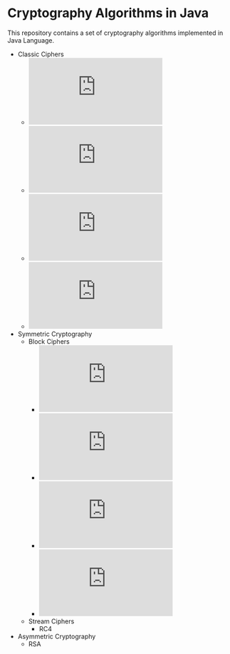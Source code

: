 # Cryptography Algorithms in Java
This repository contains a set of cryptography algorithms implemented in Java Language.
- Classic Ciphers
  - ![Caesar](https://github.com/fahdarhalai/CryptographyJava/blob/master/Cryptography/src/ClassicCiphers/Caesar.java)
  - ![Vigenere](https://github.com/fahdarhalai/CryptographyJava/blob/master/Cryptography/src/ClassicCiphers/Vigenere.java)
  - ![Beaufort](https://github.com/fahdarhalai/CryptographyJava/blob/master/Cryptography/src/ClassicCiphers/Beaufort.java)
  - ![Vernam(One Time Pad)](https://github.com/fahdarhalai/CryptographyJava/blob/master/Cryptography/src/ClassicCiphers/OTP.java)
- Symmetric Cryptography
  - Block Ciphers
    - ![Data Encryption Standard](https://github.com/fahdarhalai/CryptographyJava/blob/master/Cryptography/src/SymmetricCryptography/DES.java)
    - ![Tripple DES](https://github.com/fahdarhalai/CryptographyJava/blob/master/Cryptography/src/SymmetricCryptography/TripleDES.java)
    - ![Blowfish](https://github.com/fahdarhalai/CryptographyJava/blob/master/Cryptography/src/SymmetricCryptography/Blowfish.java)
    - ![Advanced Encryption Standard](https://github.com/fahdarhalai/CryptographyJava/blob/master/Cryptography/src/SymmetricCryptography/AES.java)
  - Stream Ciphers
    - RC4
- Asymmetric Cryptography
  - RSA
